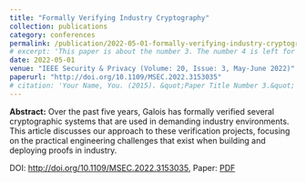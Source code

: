 ```yaml
---
title: "Formally Verifying Industry Cryptography"
collection: publications
category: conferences
permalink: /publication/2022-05-01-formally-verifying-industry-cryptography
# excerpt: 'This paper is about the number 3. The number 4 is left for future work.'
date: 2022-05-01
venue: "IEEE Security & Privacy (Volume: 20, Issue: 3, May-June 2022)"
paperurl: "http://doi.org/10.1109/MSEC.2022.3153035"
# citation: 'Your Name, You. (2015). &quot;Paper Title Number 3.&quot; <i>Journal 1</i>. 1(3).'
---
```


**Abstract:** Over the past five years, Galois has formally verified several cryptographic systems that are used in demanding industry environments. This article discusses our approach to these verification projects, focusing on the practical engineering challenges that exist when building and deploying proofs in industry.

DOI: <http://doi.org/10.1109/MSEC.2022.3153035>, Paper: [PDF](https://mikedodds.github.io/files/publications/2022-05-01-formally-verifying-industry-cryptography.pdf)